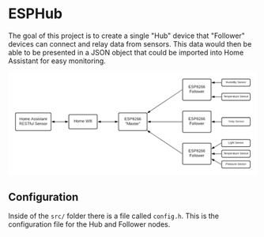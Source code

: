 # ESPHub

The goal of this project is to create a single "Hub" device that "Follower" devices can connect and relay data from sensors. This data would then be able to be presented in a JSON object that could be imported into Home Assistant for easy monitoring.

![Flowchat](/images/flow.png)

## Configuration

Inside of the `src/` folder there is a file called `config.h`. This is the configuration file for the Hub and Follower nodes.